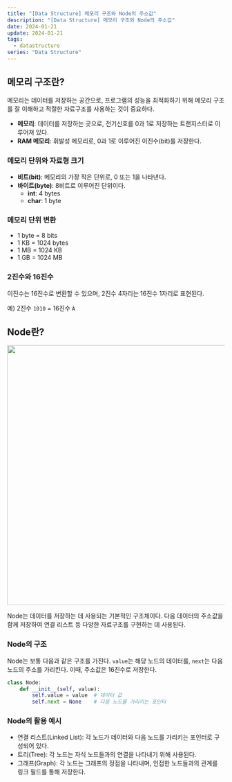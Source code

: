 ```yaml
---
title: "[Data Structure] 메모리 구조와 Node의 주소값"
description: "[Data Structure] 메모리 구조와 Node의 주소값"
date: 2024-01-21
update: 2024-01-21
tags:
  - datastructure
series: "Data Structure"
---
```


## 메모리 구조란?

메모리는 데이터를 저장하는 공간으로, 프로그램의 성능을 최적화하기 위해 메모리 구조를 잘 이해하고 적절한 자료구조를 사용하는 것이 중요하다.

- **메모리**: 데이터를 저장하는 곳으로, 전기신호를 0과 1로 저장하는 트랜지스터로 이루어져 있다.
- **RAM 메모리**: 휘발성 메모리로, 0과 1로 이루어진 이진수(bit)를 저장한다.

### 메모리 단위와 자료형 크기

- **비트(bit)**: 메모리의 가장 작은 단위로, 0 또는 1을 나타낸다.
- **바이트(byte)**: 8비트로 이루어진 단위이다.
    - **int**: 4 bytes
    - **char**: 1 byte

### 메모리 단위 변환

- 1 byte = 8 bits
- 1 KB = 1024 bytes
- 1 MB = 1024 KB
- 1 GB = 1024 MB

### 2진수와 16진수

이진수는 16진수로 변환할 수 있으며, 2진수 4자리는 16진수 1자리로 표현된다.

예) 2진수 `1010` = 16진수 `A`

## Node란?

<img width="600" alt="" src="https://github.com/devjoylee/devjoylee.github.io/assets/68415905/5ef66f19-e3d0-40b9-8e0a-7d6b5416a49a">

Node는 데이터를 저장하는 데 사용되는 기본적인 구조체이다. 다음 데이터의 주소값을 함께 저장하여 연결 리스트 등 다양한 자료구조를 구현하는 데 사용된다.

### Node의 구조

Node는 보통 다음과 같은 구조를 가진다. `value`는 해당 노드의 데이터를, `next`는 다음 노드의 주소를 가리킨다. 이때, 주소값은 16진수로 저장한다.

```python
class Node:
    def __init__(self, value):
        self.value = value  # 데이터 값
        self.next = None    # 다음 노드를 가리키는 포인터
```

### Node의 활용 예시

- 연결 리스트(Linked List): 각 노드가 데이터와 다음 노드를 가리키는 포인터로 구성되어 있다.
- 트리(Tree): 각 노드는 자식 노드들과의 연결을 나타내기 위해 사용된다.
- 그래프(Graph): 각 노드는 그래프의 정점을 나타내며, 인접한 노드들과의 관계를 링크 필드를 통해 저장한다.
